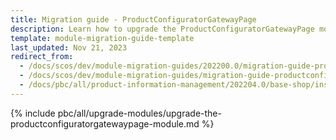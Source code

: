 ```yaml
---
title: Migration guide - ProductConfiguratorGatewayPage
description: Learn how to upgrade the ProductConfiguratorGatewayPage module to a newer version.
template: module-migration-guide-template
last_updated: Nov 21, 2023
redirect_from:
  - /docs/scos/dev/module-migration-guides/202200.0/migration-guide-productconfiguratorgatewaypage.html
  - /docs/scos/dev/module-migration-guides/migration-guide-productconfiguratorgatewaypage.html
  - /docs/pbc/all/product-information-management/202204.0/base-shop/install-and-upgrade/upgrade-modules/upgrade-the-productconfiguratorgatewaypage-module.html
---
```


{% include pbc/all/upgrade-modules/upgrade-the-productconfiguratorgatewaypage-module.md %} <!-- To edit, see /_includes/pbc/all/upgrade-modules/upgrade-the-productconfiguratorgatewaypage-module.md -->
